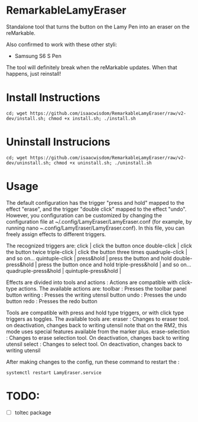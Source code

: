 # RemarkableLamyEraser
Standalone tool that turns the button on the Lamy Pen into an eraser on the reMarkable.

Also confirmed to work with these other styli:
 * Samsung S6 S Pen

The tool will definitely break when the reMarkable updates. When that happens, just reinstall!
# Install Instructions
`cd; wget https://github.com/isaacwisdom/RemarkableLamyEraser/raw/v2-dev/install.sh; chmod +x install.sh; ./install.sh`
# Uninstall Instrucions
`cd; wget https://github.com/isaacwisdom/RemarkableLamyEraser/raw/v2-dev/uninstall.sh; chmod +x uninstall.sh; ./uninstall.sh`



# Usage 
The default configuration has the trigger "press and hold" mapped to the effect "erase", and the trigger "double click"
mapped to the effect "undo".
However, you configuration can be customized by changing the configuration file at ~/.config/LamyEraser/LamyEraser.conf
(for example, by running nano ~.config/LamyEraser/LamyEraser.conf).
In this file, you can freely assign effects to different triggers.

The recognized triggers are:
click                | click the button once
double-click         | click the button twice
triple-click         | click the button three times
quadruple-click      | and so on...
quintuple-click      |
press&hold           | press the button and hold
double-press&hold    | press the button once and hold
triple-press&hold    | and so on...
quadruple-press&hold |
quintuple-press&hold |

Effects are divided into tools and actions :
Actions are compatible with click-type actions. The available actions are:
  toolbar         : Presses the toolbar panel button
  writing         : Presses the writing utensil button
  undo            : Presses the undo button
  redo            : Presses the redo button

Tools are compatible with press and hold type triggers, or with click type triggers as toggles. The available tools are:
  eraser          : Changes to eraser tool. on deactivation, changes back to writing utensil
                    note that on the RM2, this mode uses special features available from the marker plus.
  erase-selection : Changes to erase selection tool. On deactivation, changes back to writing utensil
  select          : Changes to select tool. On deactivation, changes back to writing utensil



After making changes to the config, run these command to restart the :
``` Shell
systemctl restart LamyEraser.service
```

# TODO:
- [ ] toltec package

